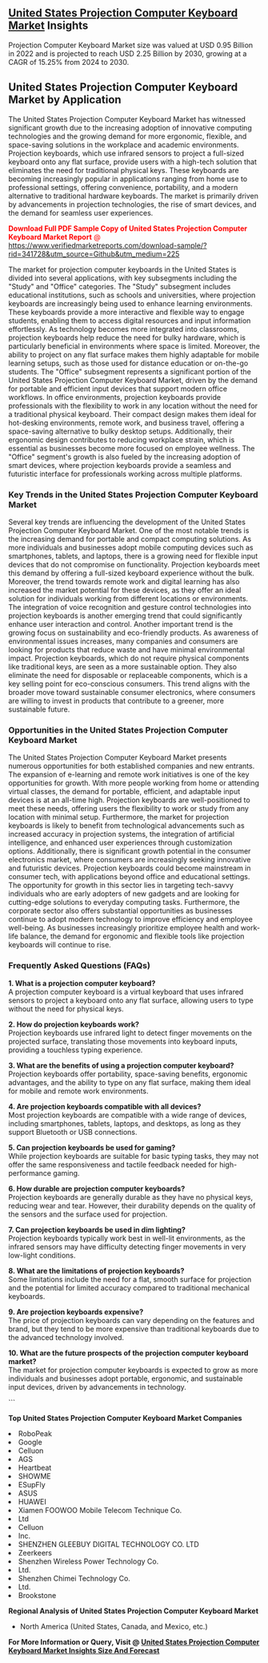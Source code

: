 <h2><a href="https://www.verifiedmarketreports.com/download-sample/?rid=341728&amp;utm_source=Github&amp;utm_medium=225" target="_blank">United States Projection Computer Keyboard Market</a> Insights</h2><p>Projection Computer Keyboard Market size was valued at USD 0.95 Billion in 2022 and is projected to reach USD 2.25 Billion by 2030, growing at a CAGR of 15.25% from 2024 to 2030.</p><p> <h2>United States Projection Computer Keyboard Market by Application</h2> <p>The United States Projection Computer Keyboard Market has witnessed significant growth due to the increasing adoption of innovative computing technologies and the growing demand for more ergonomic, flexible, and space-saving solutions in the workplace and academic environments. Projection keyboards, which use infrared sensors to project a full-sized keyboard onto any flat surface, provide users with a high-tech solution that eliminates the need for traditional physical keys. These keyboards are becoming increasingly popular in applications ranging from home use to professional settings, offering convenience, portability, and a modern alternative to traditional hardware keyboards. The market is primarily driven by advancements in projection technologies, the rise of smart devices, and the demand for seamless user experiences. <p><span class=""><span style="color: #ff0000;"><strong>Download Full PDF Sample Copy of United States Projection Computer Keyboard Market Report</strong> @ </span><a href="https://www.verifiedmarketreports.com/download-sample/?rid=341728&amp;utm_source=Github&amp;utm_medium=225" target="_blank">https://www.verifiedmarketreports.com/download-sample/?rid=341728&amp;utm_source=Github&amp;utm_medium=225</a></span></p></p> <p>The market for projection computer keyboards in the United States is divided into several applications, with key subsegments including the "Study" and "Office" categories. The "Study" subsegment includes educational institutions, such as schools and universities, where projection keyboards are increasingly being used to enhance learning environments. These keyboards provide a more interactive and flexible way to engage students, enabling them to access digital resources and input information effortlessly. As technology becomes more integrated into classrooms, projection keyboards help reduce the need for bulky hardware, which is particularly beneficial in environments where space is limited. Moreover, the ability to project on any flat surface makes them highly adaptable for mobile learning setups, such as those used for distance education or on-the-go students. The "Office" subsegment represents a significant portion of the United States Projection Computer Keyboard Market, driven by the demand for portable and efficient input devices that support modern office workflows. In office environments, projection keyboards provide professionals with the flexibility to work in any location without the need for a traditional physical keyboard. Their compact design makes them ideal for hot-desking environments, remote work, and business travel, offering a space-saving alternative to bulky desktop setups. Additionally, their ergonomic design contributes to reducing workplace strain, which is essential as businesses become more focused on employee wellness. The "Office" segment's growth is also fueled by the increasing adoption of smart devices, where projection keyboards provide a seamless and futuristic interface for professionals working across multiple platforms. <h3>Key Trends in the United States Projection Computer Keyboard Market</h3> <p>Several key trends are influencing the development of the United States Projection Computer Keyboard Market. One of the most notable trends is the increasing demand for portable and compact computing solutions. As more individuals and businesses adopt mobile computing devices such as smartphones, tablets, and laptops, there is a growing need for flexible input devices that do not compromise on functionality. Projection keyboards meet this demand by offering a full-sized keyboard experience without the bulk. Moreover, the trend towards remote work and digital learning has also increased the market potential for these devices, as they offer an ideal solution for individuals working from different locations or environments. The integration of voice recognition and gesture control technologies into projection keyboards is another emerging trend that could significantly enhance user interaction and control. Another important trend is the growing focus on sustainability and eco-friendly products. As awareness of environmental issues increases, many companies and consumers are looking for products that reduce waste and have minimal environmental impact. Projection keyboards, which do not require physical components like traditional keys, are seen as a more sustainable option. They also eliminate the need for disposable or replaceable components, which is a key selling point for eco-conscious consumers. This trend aligns with the broader move toward sustainable consumer electronics, where consumers are willing to invest in products that contribute to a greener, more sustainable future.</p> <h3>Opportunities in the United States Projection Computer Keyboard Market</h3> <p>The United States Projection Computer Keyboard Market presents numerous opportunities for both established companies and new entrants. The expansion of e-learning and remote work initiatives is one of the key opportunities for growth. With more people working from home or attending virtual classes, the demand for portable, efficient, and adaptable input devices is at an all-time high. Projection keyboards are well-positioned to meet these needs, offering users the flexibility to work or study from any location with minimal setup. Furthermore, the market for projection keyboards is likely to benefit from technological advancements such as increased accuracy in projection systems, the integration of artificial intelligence, and enhanced user experiences through customization options. Additionally, there is significant growth potential in the consumer electronics market, where consumers are increasingly seeking innovative and futuristic devices. Projection keyboards could become mainstream in consumer tech, with applications beyond office and educational settings. The opportunity for growth in this sector lies in targeting tech-savvy individuals who are early adopters of new gadgets and are looking for cutting-edge solutions to everyday computing tasks. Furthermore, the corporate sector also offers substantial opportunities as businesses continue to adopt modern technology to improve efficiency and employee well-being. As businesses increasingly prioritize employee health and work-life balance, the demand for ergonomic and flexible tools like projection keyboards will continue to rise.</p> <h3>Frequently Asked Questions (FAQs)</h3> <p><strong>1. What is a projection computer keyboard?</strong><br> A projection computer keyboard is a virtual keyboard that uses infrared sensors to project a keyboard onto any flat surface, allowing users to type without the need for physical keys.</p> <p><strong>2. How do projection keyboards work?</strong><br> Projection keyboards use infrared light to detect finger movements on the projected surface, translating those movements into keyboard inputs, providing a touchless typing experience.</p> <p><strong>3. What are the benefits of using a projection computer keyboard?</strong><br> Projection keyboards offer portability, space-saving benefits, ergonomic advantages, and the ability to type on any flat surface, making them ideal for mobile and remote work environments.</p> <p><strong>4. Are projection keyboards compatible with all devices?</strong><br> Most projection keyboards are compatible with a wide range of devices, including smartphones, tablets, laptops, and desktops, as long as they support Bluetooth or USB connections.</p> <p><strong>5. Can projection keyboards be used for gaming?</strong><br> While projection keyboards are suitable for basic typing tasks, they may not offer the same responsiveness and tactile feedback needed for high-performance gaming.</p> <p><strong>6. How durable are projection computer keyboards?</strong><br> Projection keyboards are generally durable as they have no physical keys, reducing wear and tear. However, their durability depends on the quality of the sensors and the surface used for projection.</p> <p><strong>7. Can projection keyboards be used in dim lighting?</strong><br> Projection keyboards typically work best in well-lit environments, as the infrared sensors may have difficulty detecting finger movements in very low-light conditions.</p> <p><strong>8. What are the limitations of projection keyboards?</strong><br> Some limitations include the need for a flat, smooth surface for projection and the potential for limited accuracy compared to traditional mechanical keyboards.</p> <p><strong>9. Are projection keyboards expensive?</strong><br> The price of projection keyboards can vary depending on the features and brand, but they tend to be more expensive than traditional keyboards due to the advanced technology involved.</p> <p><strong>10. What are the future prospects of the projection computer keyboard market?</strong><br> The market for projection computer keyboards is expected to grow as more individuals and businesses adopt portable, ergonomic, and sustainable input devices, driven by advancements in technology.</p> ```</p><p><strong>Top United States Projection Computer Keyboard Market Companies</strong></p><div data-test-id=""><p><li>RoboPeak</li><li> Google</li><li> Celluon</li><li> AGS</li><li> Heartbeat</li><li> SHOWME</li><li> ESupFly</li><li> ASUS</li><li> HUAWEI</li><li> Xiamen FOOWOO Mobile Telecom Technique Co.</li><li> Ltd</li><li> Celluon</li><li> Inc.</li><li> SHENZHEN GLEEBUY DIGITAL TECHNOLOGY CO. LTD</li><li> Zeerkeers</li><li> Shenzhen Wireless Power Technology Co.</li><li> Ltd.</li><li> Shenzhen Chimei Technology Co.</li><li> Ltd.</li><li> Brookstone</li></p><div><strong>Regional Analysis of&nbsp;United States Projection Computer Keyboard Market</strong></div><ul><li dir="ltr"><p dir="ltr">North America&nbsp;(United States, Canada, and Mexico, etc.)</p></li></ul><p><strong>For More Information or Query, Visit @&nbsp;</strong><strong><a href="https://www.verifiedmarketreports.com/product/projection-computer-keyboard-market/?utm_source=Github&amp;utm_medium=225" target="_blank">United States Projection Computer Keyboard Market Insights Size And Forecast</a></strong></p></div>
